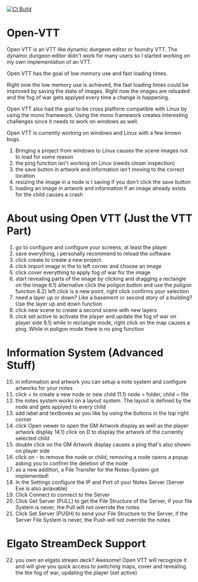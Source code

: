 [![CI Build](https://github.com/IceUnicorn93/Open-VTT/actions/workflows/Build%20and%20Publish%20Open%20VTT.yml/badge.svg?branch=main)](https://github.com/IceUnicorn93/Open-VTT/actions/workflows/Build%20and%20Publish%20Open%20VTT.yml)

# Open-VTT

Open VTT is an VTT like dynamic dungeon editor or foundry VTT.
The dynamic dungeon editor didn't work for many users so I started working on my own implementation of an VTT.

Open VTT has the goal of low memory use and fast loading times.

Right now the low memory use is achieved, the fast loading times could be improved by saving the state of images.
Right now the images are reloaded and the fog of war gets applyed every time a change is happening.

Open VTT also had the goal to be cross platform compatible with Linux by using the mono framework.
Using the mono framework creates interesting challenges since it needs to work on windows as well.

Open VTT is currently working on windows and Linux with a few known bugs.

1) Bringing a project from windows to Linux causes the scene images not to load for some reason
2) the ping function isn't working on Linux (needs closer inspection)
3) the save button in artwork and information isn't moving to the correct location 
4) resizing the image in a node is t saving if you don't click the save button
5) loading an image in artwork and information if an image already exists for the child causes a crash

# About using Open VTT (Just the VTT Part)
1) go to configure and configure your screens, at least the player
2) save everything, i personally recommend to reload the software
3) click create to create a new project.
4) click import image in the to left corner and choose an image
5) click cover everything to apply fog of war for the image
6) start revealing parts of the image by clicking and dragging a rectangle on the image
6.1) alternative click the poligon button and use the poligon function
6.2) left click is a new point, right click confirms your selection
7) need a layer up or down? Like a basement or second story of a building? Use the layer up and down function
8) click new scene to create a second scene with new layers
9) click set active to activate the player and update the fog of war on player side
9.1) while in rectangle mode, right click on the map causes a ping. While in poligon mode there is no ping function

# Information System (Advanced Stuff)
10) in information and artwork you can setup a note system and configure artworks for your notes
11) click + to create a new node or new child
11.1) node = folder, child = file
12) the notes system works on a layout system. The layout is defined by the node and gets applyed to every child
13) add label and textboxes as you like by using the buttons in the top right corner
14) click Open viewer to open the GM Artwork display as well as the player artwork display
14.1) click on D to display the artwork of the currently selected child
15) double click on the GM Artwork display causes a ping that's also shown on player side
16) click on - to remove the node or child, removing a node opens a popup asking you to confirm the deletion of the node
17) as a new addition, a File Transfer for the Notes-System got implemented!
18) In the Settings configure the IP and Port of your Notes Server (Server Exe is also aviavable)
19) Click Connect to connect to the Server
20) Click Get Server (PULL) to get the File Structure of the Server, if your file System is never, the Pull will not override the notes
21) Click Set Server (PUSH) to send your File Structure to the Server, if the Server File System is never, the Push will not override the notes

# Elgato StreamDeck Support
22) you own an elgato stream deck? Awesome! Open VTT will recognize it and will give you quick access to switching maps, cover and revealing the the fog of war, updating the player (set active)
